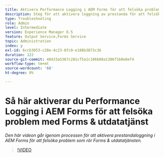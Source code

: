 ```yaml
---
title: Aktivera Performance Logging i AEM Forms för att felsöka problem som rör Forms och utdatatjänsten
description: Steg för att aktivera loggning av prestanda för att felsöka problem som rör Forms eller utdatatjänsten
type: Troubleshooting
role: Admin
level: Intermediate
version: Experience Manager 6.5
feature: Output Service,Forms Service
topic: Administration
index: y
exl-id: 6ccb3053-c28e-4c23-8fc0-e188b3873c36
duration: 122
source-git-commit: 48433a5367c281cf5a1c106b08a1306f1b0e8ef4
workflow-type: tm+mt
source-wordcount: '68'
ht-degree: 0%

---
```


# Så här aktiverar du Performance Logging i AEM Forms för att felsöka problem med Forms &amp; utdatatjänst

*Den här videon går igenom processen för att aktivera prestandaloggning i AEM Forms för att felsöka problem som rör Forms &amp; utdatatjänsten.*

>[!VIDEO](https://video.tv.adobe.com/v/335499?quality=12&learn=on)
